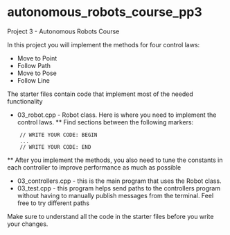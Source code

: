 # autonomous_robots_course_pp3
Project 3 - Autonomous Robots Course

In this project you will implement the methods for four control laws:
* Move to Point
* Follow Path
* Move to Pose
* Follow Line

The starter files contain code that implement most of the needed functionality
* 03_robot.cpp - Robot class. Here is where you need to implement the control laws. 
** Find sections between the following markers:
```
    // WRITE YOUR CODE: BEGIN
    ...
    // WRITE YOUR CODE: END
```
** After you implement the methods, you also need to tune the constants in each controller to improve performance as much as possible
* 03_controllers.cpp - this is the main program that uses the Robot class. 
* 03_test.cpp - this program helps send paths to the controllers program without having to manually publish messages from the terminal. Feel free to try different paths

Make sure to understand all the code in the starter files before you write your changes.




